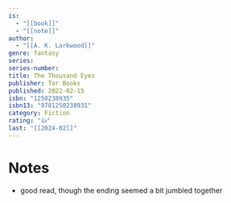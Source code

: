 ```yaml
---
is:
  - "[[book]]"
  - "[[note]]"
author:
  - "[[A. K. Larkwood]]"
genre: fantasy
series: 
series-number: 
title: The Thousand Eyes
publisher: Tor Books
published: 2022-02-15
isbn: "1250238935"
isbn13: "9781250238931"
category: Fiction
rating: "👍"
last: "[[2024-02]]"
---
```

# Notes
- good read, though the ending seemed a bit jumbled together
